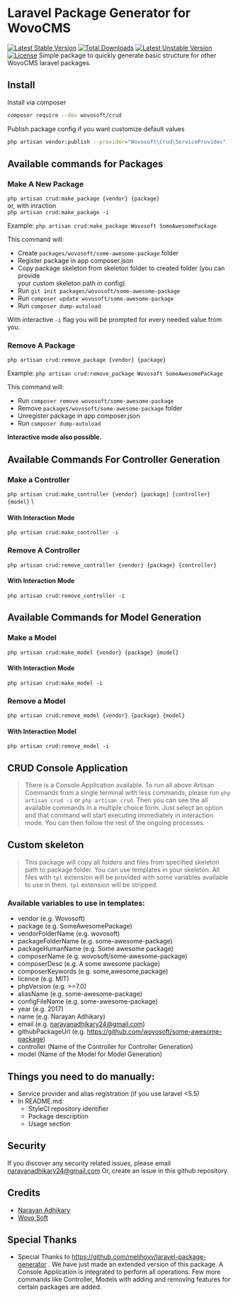 Laravel Package Generator for WovoCMS  
=========================  
  
[![Latest Stable Version](https://poser.pugx.org/wovosoft/crud/v/stable)](https://packagist.org/packages/wovosoft/crud) [![Total Downloads](https://poser.pugx.org/wovosoft/crud/downloads)](https://packagist.org/packages/wovosoft/crud) [![Latest Unstable Version](https://poser.pugx.org/wovosoft/crud/v/unstable)](https://packagist.org/packages/wovosoft/crud) [![License](https://poser.pugx.org/wovosoft/crud/license)](https://packagist.org/packages/wovosoft/crud) 
Simple package to quickly generate basic structure for other WovoCMS laravel packages.  
  
## Install  
  
Install via composer  
```bash  
composer require --dev wovosoft/crud  
```  
  
Publish package config if you want customize default values  
```bash  
php artisan vendor:publish --provider="Wovosoft\Crud\ServiceProvider" --tag="config"  
```  
  
## Available commands  for Packages
  
### Make A New Package 
`php artisan crud:make_package {vendor} {package}` \
or, with inraction\
`php artisan crud:make_package -i`
 
  
Example: `php artisan crud:make_package Wovosoft SomeAwesomePackage`  
  
This command will:  
  
* Create `packages/wovosoft/some-awesome-package` folder  
* Register package in app composer.json  
* Copy package skeleton from skeleton folder to created folder (you can provide  
your custom skeleton path in config)  
* Run `git init packages/wovosoft/some-awesome-package`  
* Run `composer update wovosoft/some-awesome-package`  
* Run `composer dump-autoload`  
  
With interactive `-i` flag you will be prompted for every needed value from you.  

  ### Remove A Package
`php artisan crud:remove_package {vendor} {package}  `  

Example: `php artisan crud:remove_package Wovosoft SomeAwesomePackage`  
  
This command will:  
  
* Run `composer remove wovosoft/some-awesome-package`  
* Remove `packages/wovosoft/some-awesome-package` folder  
* Unregister package in app composer.json  
* Run `composer dump-autoload`  
  
**Interactive mode also possible.**  
## Available Commands For Controller Generation
### Make a Controller
`php artisan crud:make_controller {vendor} {package} {controller} {model}` \

#### With Interaction Mode
`php artisan crud:make_controller -i`
  
### Remove A Controller
`php artisan crud:remove_controller {vendor} {package} {controller}`
#### With Interaction Mode
`php artisan crud:remove_controller -i`
  
## Available Commands for Model Generation
### Make a Model
`php artisan crud:make_model {vendor} {package} {model}`
#### With Interaction Mode
`php artisan crud:make_model -i`
### Remove a Model
`php artisan crud:remove_model {vendor} {package} {model}`
#### With Interaction Model
`php artisan crud:remove_model -i`
  
## CRUD Console Application 
> There is a Console Application available. To run all above Artisan Commands from a single terminal with less commands, please run `php artisan crud -i` or `php artisan crud`. Then you can see the all available commands in a multiple choice form. Just select an option and that command will start executing immediately in interaction mode. You can then follow the rest of the ongoing processes. 

## Custom skeleton  
> This package will copy all folders and files from specified skeleton path to  package folder. You can use templates in your skeleton. All files with `tpl`  extension will be provided with some variables available to use in them. `tpl`  extension will be stripped.  
  
### Available variables to use in templates:  
  
* vendor (e.g. Wovosoft)  
* package (e.g. SomeAwesomePackage)  
* vendorFolderName (e.g. wovosoft)  
* packageFolderName (e.g. some-awesome-package)  
* packageHumanName (e.g. Some awesome package)  
* composerName (e.g. wovosoft/some-awesome-package)  
* composerDesc (e.g. A some awesome package)  
* composerKeywords (e.g. some,awesome,package)  
* licence (e.g. MIT)  
* phpVersion (e.g. >=7.0)  
* aliasName (e.g. some-awesome-package)  
* configFileName (e.g. some-awesome-package)  
* year (e.g. 2017)  
* name (e.g. Narayan Adhikary)  
* email (e.g. narayanadhikary24@gmail.com)  
* githubPackageUrl (e.g. https://github.com/wovosoft/some-awesome-package)  
* controller (Name of the Controller for Controller Generation)
* model (Name of the Model for Model Generation)
  
## Things you need to do manually:  
  
* Service provider and alias registration (if you use laravel <5.5)  
* In README.md:  
  * StyleCI repository identifier  
  * Package description  
  * Usage section  
  
## Security  
  
If you discover any security related issues, please email narayanadhikary24@gmail.com Or, create an issue in this github repository.  
  
## Credits  
  
- [Narayan Adhikary](https://github.com/narai420)
- [Wovo Soft](https://gitlab.com/wovosoft)

## Special Thanks
- Special Thanks to https://github.com/melihovv/laravel-package-generator . We have just made an extended version of this package. A Console Application is integrated to perform all operations. Few more commands like Controller, Models with adding and removing features for certain packages are added. 
